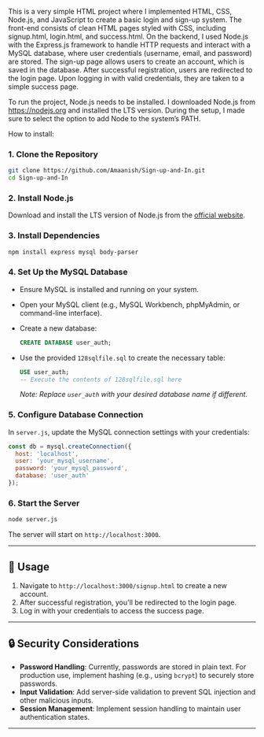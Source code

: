 This is a very simple HTML project where I implemented HTML, CSS, Node.js, and JavaScript to create a basic login and sign-up system. The front-end consists of clean HTML pages styled with CSS, including signup.html, login.html, and success.html.
On the backend, I used Node.js with the Express.js framework to handle HTTP requests and interact with a MySQL database, where user credentials (username, email, and password) are stored.
The sign-up page allows users to create an account, which is saved in the database. After successful registration, users are redirected to the login page.
Upon logging in with valid credentials, they are taken to a simple success page.

To run the project, Node.js needs to be installed.
I downloaded Node.js from https://nodejs.org and installed the LTS version. During the setup, I made sure to select the option to add Node to the system’s PATH. 


How to install:

### 1. Clone the Repository

```bash
git clone https://github.com/Amaanish/Sign-up-and-In.git
cd Sign-up-and-In
```

### 2. Install Node.js

Download and install the LTS version of Node.js from the [official website](https://nodejs.org/).

### 3. Install Dependencies

```bash
npm install express mysql body-parser
```

### 4. Set Up the MySQL Database

- Ensure MySQL is installed and running on your system.
- Open your MySQL client (e.g., MySQL Workbench, phpMyAdmin, or command-line interface).
- Create a new database:

  ```sql
  CREATE DATABASE user_auth;
  ```

- Use the provided `128sqlfile.sql` to create the necessary table:

  ```sql
  USE user_auth;
  -- Execute the contents of 128sqlfile.sql here
  ```

  *Note: Replace `user_auth` with your desired database name if different.*

### 5. Configure Database Connection

In `server.js`, update the MySQL connection settings with your credentials:

```javascript
const db = mysql.createConnection({
  host: 'localhost',
  user: 'your_mysql_username',
  password: 'your_mysql_password',
  database: 'user_auth'
});
```

### 6. Start the Server

```bash
node server.js
```

The server will start on `http://localhost:3000`.

---

## 🧪 Usage

1. Navigate to `http://localhost:3000/signup.html` to create a new account.
2. After successful registration, you'll be redirected to the login page.
3. Log in with your credentials to access the success page.

---

## 🔒 Security Considerations

- **Password Handling**: Currently, passwords are stored in plain text. For production use, implement hashing (e.g., using `bcrypt`) to securely store passwords.
- **Input Validation**: Add server-side validation to prevent SQL injection and other malicious inputs.
- **Session Management**: Implement session handling to maintain user authentication states.

---
